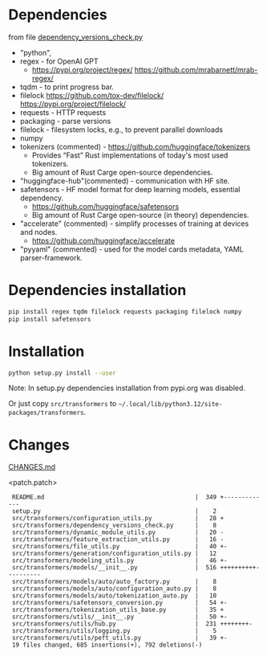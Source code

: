 # Dependencies
from file [dependency_versions_check.py](src/transformers/dependency_versions_check.py "dependency_versions_check.py")
- "python",
- regex - for OpenAI GPT
  - https://pypi.org/project/regex/ https://github.com/mrabarnett/mrab-regex/
- tqdm - to print progress bar.
- filelock https://github.com/tox-dev/filelock/ https://pypi.org/project/filelock/
- requests - HTTP requests
- packaging - parse versions
- filelock - filesystem locks, e.g., to prevent parallel downloads
- numpy
- tokenizers (commented) - https://github.com/huggingface/tokenizers
  - Provides “Fast” Rust implementations of today's most used tokenizers.
  - Big amount of Rust Carge open-source dependencies.
- "huggingface-hub"(commented) - communication with HF site.
- safetensors - HF model format for deep learning models, essential dependency.
  - https://github.com/huggingface/safetensors
  - Big amount of Rust Carge open-source (in theory) dependencies.
- "accelerate" (commented) - simplify processes of training at devices and nodes.
  - https://github.com/huggingface/accelerate
- "pyyaml" (commented) - used for the model cards metadata, YAML parser-framework.
# Dependencies installation
```sh
pip install regex tqdm filelock requests packaging filelock numpy
pip install safetensors
```
# Installation
```sh
python setup.py install --user
```
Note: In setup.py dependencies installation from pypi.org was disabled.

Or just copy `src/transformers` to `~/.local/lib/python3.12/site-packages/transformers`.
# Changes
[CHANGES.md](CHANGES.md "CHANGES.md")

<patch.patch>

```text
 README.md                                          |  349 +-------------
 setup.py                                           |    2
 src/transformers/configuration_utils.py            |   28 +
 src/transformers/dependency_versions_check.py      |    8
 src/transformers/dynamic_module_utils.py           |   20 -
 src/transformers/feature_extraction_utils.py       |   16 -
 src/transformers/file_utils.py                     |   40 +-
 src/transformers/generation/configuration_utils.py |   12
 src/transformers/modeling_utils.py                 |   46 +-
 src/transformers/models/__init__.py                |  516 ++++++++++----------
 src/transformers/models/auto/auto_factory.py       |    8
 src/transformers/models/auto/configuration_auto.py |    8
 src/transformers/models/auto/tokenization_auto.py  |   10
 src/transformers/safetensors_conversion.py         |   54 +-
 src/transformers/tokenization_utils_base.py        |   35 +
 src/transformers/utils/__init__.py                 |   50 +-
 src/transformers/utils/hub.py                      |  231 ++++++++-
 src/transformers/utils/logging.py                  |    5
 src/transformers/utils/peft_utils.py               |   39 +-
 19 files changed, 685 insertions(+), 792 deletions(-)
```
